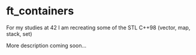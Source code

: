 # ft_containers
For my studies at 42 I am recreating some of the STL C++98 (vector, map, stack, set)

More description coming soon...
